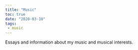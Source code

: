 ```yaml
---
title: "Music"
toc: true
date: "2020-03-10"
tags:
 - music
---
```


Essays and information about my music and musical interests.
